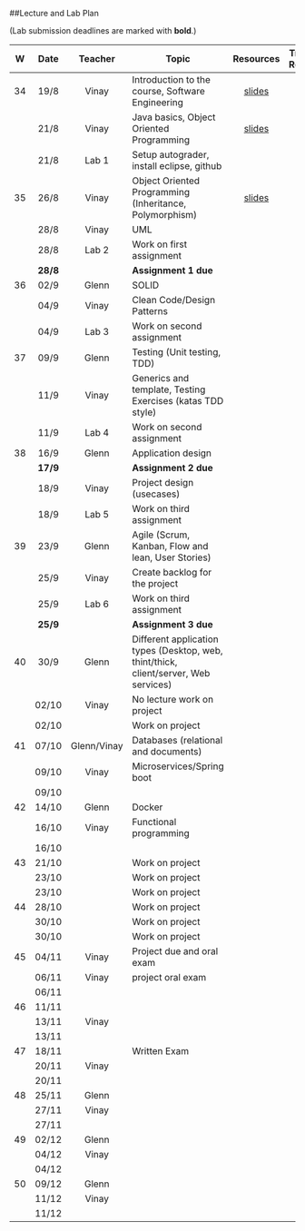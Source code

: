 ##Lecture and Lab Plan

(Lab submission deadlines are marked with **bold**.)

| W    |  Date     | Teacher     | Topic                                            | Resources | Travels / Remarks     |
|:----:|:---------:|:-------:    |--------------------------------------------------|:-------:|:------------:|
|  34  |  19/8     | Vinay       | Introduction to the course, Software Engineering          |  [slides](https://stavanger.instructure.com/courses/4556/files/536889?module_item_id=59853)       |              |
|      |  21/8     | Vinay       | Java basics, Object Oriented Programming        | [slides](https://stavanger.instructure.com/courses/4556/files/540289?module_item_id=61022)        |              |
|      |  21/8     | Lab 1       | Setup autograder, install eclipse, github        |         |              |
|  35  |  26/8     | Vinay       | Object Oriented Programming   (Inheritance, Polymorphism)      | [slides](https://stavanger.instructure.com/courses/4556/files/543403?module_item_id=61716)        |              |
|      |  28/8     | Vinay       | UML          |         |              |
|      |  28/8     | Lab 2       | Work on first assignment                         |         |              |
|    |  **28/8**     |             | **Assignment 1 due**                                |         |              
|  36  |  02/9     | Glenn       | SOLID                                            |         |              |
|      |  04/9     | Vinay       | Clean Code/Design Patterns                                  |         |              |
|    |  04/9     |   Lab 3        |  Work on second assignment                               |         |              |
|  37  |  09/9     | Glenn       | Testing (Unit testing, TDD)                                                 |         |              |
|      |  11/9     | Vinay       | Generics and template, Testing Exercises (katas TDD style)                                                 |         |                      |
|      |  11/9     | Lab 4       |  Work on second assignment                                                 |         |              |
|  38  |  16/9     | Glenn       | Application design                                                 |         |              |
|    |  **17/9**     |             | **Assignment 2 due**                                |         |              
|      |  18/9     | Vinay       | Project design  (usecases)                                               |         |              |
|      |  18/9     |  Lab 5       |   Work on third assignment                                               |         |              |
|  39  |  23/9     | Glenn       | Agile (Scrum, Kanban, Flow and lean, User Stories)                                                 |         |              |
|      |  25/9     | Vinay       | Create backlog for the project                                                 |         |              |
|      |  25/9     |  Lab 6       |  Work on third assignment                                    |         |              |
|    |  **25/9**     |             | **Assignment 3 due**                                |         |              
|  40  |  30/9     | Glenn       | Different application types (Desktop, web, thint/thick, client/server, Web services)                                                 |         |              |
|      |  02/10    | Vinay       |      No lecture work on project                                         |         |   |
|      |  02/10    |             |    Work on project                                               |         |              |
|  41  |  07/10    | Glenn/Vinay       |  Databases (relational and documents)                                                  |         |              |
|      |  09/10    | Vinay       |    Microservices/Spring boot                                             |         |              |
|      |  09/10    |             |                                                  |         |              |
|  42  |  14/10    | Glenn       |  Docker                                                |         |              |
|      |  16/10    | Vinay       |  Functional programming                                                |         |              |
|      |  16/10    |             |                                                  |         |              |
|  43  |  21/10    |        |   Work on project                                                 |         |              |
|      |  23/10    |        |  Work on project                                                  |         |              |
|      |  23/10    |             |    Work on project                                                |         |              |
|  44  |  28/10    |        |   Work on project                                                 |         |              |
|      |  30/10    |        |   Work on project                                                 |         |              |
|      |  30/10    |             |    Work on project                                                |         |              |
|  45  |  04/11    | Vinay       |   Project due and oral exam                                               |         |              |
|      |  06/11    | Vinay       |   project oral exam                                               |         |              |
|      |  06/11    |             |                                                  |         |              |
|  46  |  11/11    |        |                                                  |         |              |
|      |  13/11    | Vinay       |                                                  |         |              |
|      |  13/11    |             |                                                  |         |              |
|  47  |  18/11    |        |    Written Exam                                              |         |              |
|      |  20/11    | Vinay       |                                                  |         |              |
|      |  20/11    |             |                                                  |         |              |
|  48  |  25/11    | Glenn       |                                                  |         |              |
|      |  27/11    | Vinay       |                                                  |         |              |
|      |  27/11    |             |                                                  |         |              |
|  49  |  02/12    | Glenn       |                                                  |         |              |
|      |  04/12    | Vinay       |                                                  |         |              |
|      |  04/12    |             |                                                  |         |              |
|  50  |  09/12    | Glenn       |                                                  |         |              |
|      |  11/12    | Vinay       |                                                  |         |              |
|      |  11/12    |             |                                                  |         |              |


